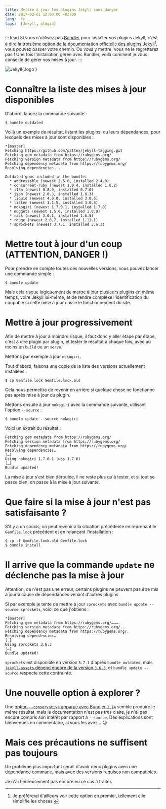 ```yaml
---
title: Mettre à jour les plugins Jekyll sans danger
date: 2017-02-01 12:00:00 +02:00
lang:  fr
tags:  [Jekyll, plugin]
---
```


::: lead
Si vous n'utilisez pas [Bundler](https://bundler.io/) pour installer vos plugins Jekyll, c'est à dire [la troisième option de la documentation officielle des plugins Jekyll](https://jekyllrb.com/docs/plugins/#installing-a-plugin)[^doc], vous pouvez passer votre chemin. Ou vous y mettre, vous ne le regretterez pas ! Une fois l'installation gérée avec Bundler, voilà comment je vous conseille de gérer vos mises à jour.
:::

[^doc]: Je préférerai d'ailleurs voir cette option en premier, tellement elle simplifie les choses.

![](/assets/logos/jekyll.png "Jekyll"){.logo }

# Connaître la liste des mises à jour disponibles

D'abord, lancez la commande suivante :

```shell
$ bundle outdated
```

Voilà un exemple de résultat, listant les plugins, ou leurs dépendances, pour lesquels des mises à jour sont disponibles :

```shell
*[master]
Fetching https://github.com/pattex/jekyll-tagging.git
Fetching gem metadata from https://rubygems.org/
Fetching version metadata from https://rubygems.org/
Fetching dependency metadata from https://rubygems.org/
Resolving dependencies…..

Outdated gems included in the bundle:
  * addressable (newest 2.5.0, installed 2.4.0)
  * concurrent-ruby (newest 1.0.4, installed 1.0.2)
  * i18n (newest 0.8.0, installed 0.7.0)
  * json (newest 2.0.3, installed 1.8.3)
  * liquid (newest 4.0.0, installed 3.0.6)
  * listen (newest 3.1.5, installed 3.0.8)
  * nokogiri (newest 1.7.0.1, installed 1.7.0)
  * nuggets (newest 1.5.0, installed 1.0.0)
  * rack (newest 2.0.1, installed 1.6.5)
  * rouge (newest 2.0.7, installed 1.11.1)
  * sprockets (newest 3.7.1, installed 3.6.3)
```

# Mettre tout à jour d'un coup (ATTENTION, DANGER !)

Pour prendre en compte toutes ces nouvelles versions, vous pouvez lancer une commande simple :

```shell
$ bundle update
```

Mais cela risque logiquement de mettre à jour plusieurs plugins en même temps, voire Jekyll lui-même, et de rendre complexe l'identification du coupable si cette mise à jour casse le fonctionnement du site.

# Mettre à jour progressivement

Afin de mettre à jour à moindre risque, il faut donc y aller étape par étape, c'est à dire plugin par plugin, et tester le résultat à chaque fois, avec au moins un `build` ou un `serve`.

Mettons par exemple à jour `nokogiri`.

Tout d'abord, faisons une copie de la liste des versions actuellement installées :

```shell
$ cp Gemfile.lock Gemfile.lock.old
```

Cela nous permettra de revenir en arrière si quelque chose ne fonctionne pas après mise à jour du plugin.

Mettons ensuite à jour `nokogiri` avec la commande suivante, utilisant l'option `--source` :

```shell
$ bundle update --source nokogiri
```

Voici un extrait du résultat :

```shell
Fetching gem metadata from https://rubygems.org/
Fetching version metadata from https://rubygems.org/
Fetching dependency metadata from https://rubygems.org/
Resolving dependencies…
[…]
Using nokogiri 1.7.0.1 (was 1.7.0)
[…]
Bundle updated!
```

La mise à jour s'est bien déroulée, il ne reste plus qu'à tester, et si tout se passe bien, on passe à la mise à jour suivante.

# Que faire si la mise à jour n'est pas satisfaisante ?

S'il y a un soucis, on peut revenir à la situation précédente en reprenant le `Gemfile.lock` précédent et en relançant l'installation :

```shell
$ cp -f Gemfile.lock.old Gemfile.lock
$ bundle install
```

# Il arrive que la commande `update` ne déclenche pas la mise à jour

Attention, ce n'est pas une erreur, certains plugins ne peuvent pas être mis à jour à cause de dépendances venant d'autres plugins.

Si par exemple je tente de mettre à jour `sprockets` avec `bundle update --source sprockets`, voici ce que j'obtiens :

```shell
*[master]
Fetching gem metadata from https://rubygems.org/……….
Fetching version metadata from https://rubygems.org/..
Fetching dependency metadata from https://rubygems.org/.
Resolving dependencies…
[…]
Using sprockets 3.6.3
[…]
Bundle updated!
```

`sprockets` est disponible en version `3.7.1` d'après `bundle outdated`, mais [`jekyll-assets` dépend encore de la version `3.6.3`](https://github.com/jekyll/jekyll-assets/blob/81a2c709938d53333dfe2898e842b4d9a2d72f9a/Gem.gemspec#L22), et `bundle update --source` respecte cette contrainte.

# Une nouvelle option à explorer ?

Une [option `--conservative` apparue avec Bundler `1.14`](https://github.com/bundler/bundler/pull/4980#issuecomment-254713686) semble produire le même résultat, mais la documentation n'est pas très claire, je n'ai pas encore compris son intérêt par rapport à `--source`. Des explications sont bienvenues en commentaire, si vous les avez… 😉

# Mais ces précautions ne suffisent pas toujours

Un problème plus important serait d'avoir deux plugins avec une dépendance commune, mais avec des versions requises non compatibles.

Je n'ai heureusement pas encore eu ce cas à traiter.
